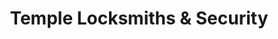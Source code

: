 ---
title: "Temple Locksmiths & Security"
url: /eltham/temple-locksmiths-und-security/
shop: Schlüsseldienst
---